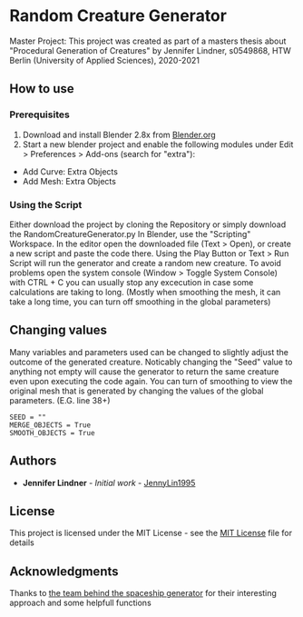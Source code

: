 # Random Creature Generator

Master Project: This project was created as part of a masters thesis about "Procedural Generation of Creatures" 
by Jennifer Lindner, s0549868, HTW Berlin (University of Applied Sciences), 2020-2021  

## How to use

### Prerequisites

1) Download and install Blender 2.8x from [Blender.org](https://www.blender.org/) 
2) Start a new blender project and enable the following modules under Edit > Preferences > Add-ons (search for "extra"):
- Add Curve: Extra Objects
- Add Mesh: Extra Objects

### Using the Script

Either download the project by cloning the Repository or simply download the RandomCreatureGenerator.py
In Blender, use the "Scripting" Workspace. In the editor open the downloaded file (Text > Open), or create a new script and paste the code there.
Using the Play Button or Text > Run Script will run the generator and create a random new creature.
To avoid problems open the system console (Window > Toggle System Console) with CTRL + C you can usually stop any excecution in case some calculations are taking to long. (Mostly when smoothing the mesh, it can take a long time, you can turn off smoothing in the global parameters)

## Changing values

Many variables and parameters used can be changed to slightly adjust the outcome of the generated creature. 
Noticably changing the "Seed" value to anything not empty will cause the generator to return the same creature even upon executing the code again.
You can turn of smoothing to view the original mesh that is generated by changing the values of the global parameters. (E.G. line 38+) 
```
SEED = ""    
MERGE_OBJECTS = True
SMOOTH_OBJECTS = True
```

## Authors

* **Jennifer Lindner** - *Initial work* - [JennyLin1995](https://github.com/JennyLin1995)

## License

This project is licensed under the MIT License - see the [MIT License](MIT-License.txt) file for details

## Acknowledgments

Thanks to [the team behind the spaceship generator](https://github.com/a1studmuffin/SpaceshipGenerator) for their interesting approach and some helpfull functions 

